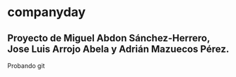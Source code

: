 # companyday
## Proyecto de Miguel Abdon Sánchez-Herrero, Jose Luis Arrojo Abela y Adrián Mazuecos Pérez.
Probando git